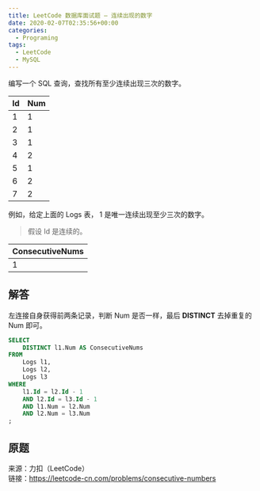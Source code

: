 ```yaml
---
title: LeetCode 数据库面试题 – 连续出现的数字
date: 2020-02-07T02:35:56+00:00
categories:
  - Programing
tags:
  - LeetCode
  - MySQL
---
```


编写一个 SQL 查询，查找所有至少连续出现三次的数字。

<!--more-->

| Id | Num |
| -- | --- |
| 1  | 1   |
| 2  | 1   |
| 3  | 1   |
| 4  | 2   |
| 5  | 1   |
| 6  | 2   |
| 7  | 2   |

例如，给定上面的 Logs 表， 1 是唯一连续出现至少三次的数字。

> 假设 Id 是连续的。

| ConsecutiveNums |
| --------------- |
| 1               |

## 解答

左连接自身获得前两条记录，判断 Num 是否一样，最后 **DISTINCT** 去掉重复的 Num 即可。

```sql
SELECT
    DISTINCT l1.Num AS ConsecutiveNums
FROM
    Logs l1,
    Logs l2,
    Logs l3
WHERE
    l1.Id = l2.Id - 1
    AND l2.Id = l3.Id - 1
    AND l1.Num = l2.Num
    AND l2.Num = l3.Num
;
```

## 原题

来源：力扣（LeetCode）  
链接：<https://leetcode-cn.com/problems/consecutive-numbers>
